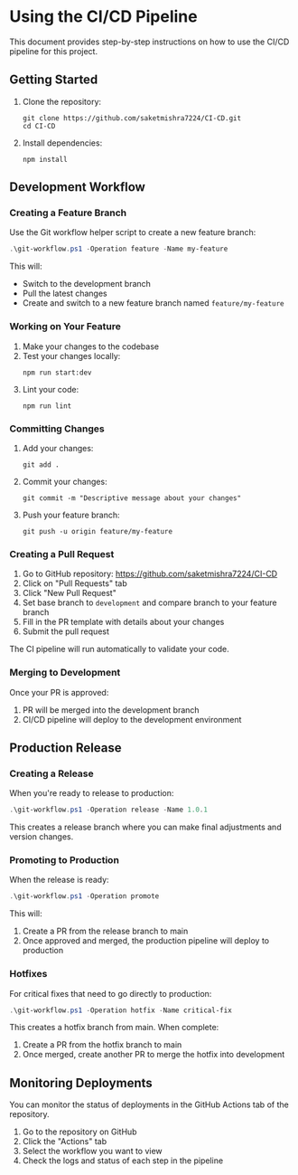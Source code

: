 # Using the CI/CD Pipeline

This document provides step-by-step instructions on how to use the CI/CD pipeline for this project.

## Getting Started

1. Clone the repository:
   ```
   git clone https://github.com/saketmishra7224/CI-CD.git
   cd CI-CD
   ```

2. Install dependencies:
   ```
   npm install
   ```

## Development Workflow

### Creating a Feature Branch

Use the Git workflow helper script to create a new feature branch:

```powershell
.\git-workflow.ps1 -Operation feature -Name my-feature
```

This will:
- Switch to the development branch
- Pull the latest changes
- Create and switch to a new feature branch named `feature/my-feature`

### Working on Your Feature

1. Make your changes to the codebase
2. Test your changes locally:
   ```
   npm run start:dev
   ```
3. Lint your code:
   ```
   npm run lint
   ```

### Committing Changes

1. Add your changes:
   ```
   git add .
   ```

2. Commit your changes:
   ```
   git commit -m "Descriptive message about your changes"
   ```

3. Push your feature branch:
   ```
   git push -u origin feature/my-feature
   ```

### Creating a Pull Request

1. Go to GitHub repository: https://github.com/saketmishra7224/CI-CD
2. Click on "Pull Requests" tab
3. Click "New Pull Request"
4. Set base branch to `development` and compare branch to your feature branch
5. Fill in the PR template with details about your changes
6. Submit the pull request

The CI pipeline will run automatically to validate your code.

### Merging to Development

Once your PR is approved:

1. PR will be merged into the development branch
2. CI/CD pipeline will deploy to the development environment

## Production Release

### Creating a Release

When you're ready to release to production:

```powershell
.\git-workflow.ps1 -Operation release -Name 1.0.1
```

This creates a release branch where you can make final adjustments and version changes.

### Promoting to Production

When the release is ready:

```powershell
.\git-workflow.ps1 -Operation promote
```

This will:
1. Create a PR from the release branch to main
2. Once approved and merged, the production pipeline will deploy to production

### Hotfixes

For critical fixes that need to go directly to production:

```powershell
.\git-workflow.ps1 -Operation hotfix -Name critical-fix
```

This creates a hotfix branch from main. When complete:

1. Create a PR from the hotfix branch to main
2. Once merged, create another PR to merge the hotfix into development

## Monitoring Deployments

You can monitor the status of deployments in the GitHub Actions tab of the repository.

1. Go to the repository on GitHub
2. Click the "Actions" tab
3. Select the workflow you want to view
4. Check the logs and status of each step in the pipeline
